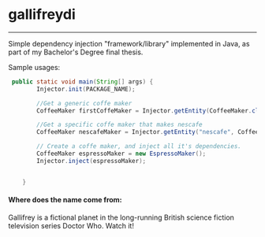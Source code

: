# gallifreydi
------
Simple dependency injection "framework/library" implemented in Java, as part of my Bachelor's Degree final thesis.

Sample usages:


````java
 public static void main(String[] args) {
        Injector.init(PACKAGE_NAME);

        //Get a generic coffe maker
        CoffeeMaker firstCoffeMaker = Injector.getEntity(CoffeeMaker.class);

        //Get a specific coffe maker that makes nescafe
        CoffeeMaker nescafeMaker = Injector.getEntity("nescafe", CoffeeMaker.class);

        // Create a coffe maker, and inject all it's dependencies.
        CoffeeMaker espressoMaker = new EspressoMaker();
        Injector.inject(espressoMaker);


    }
````          



#### Where does the name come from:
Gallifrey is a fictional planet in the long-running British science fiction television series Doctor Who. Watch it!
